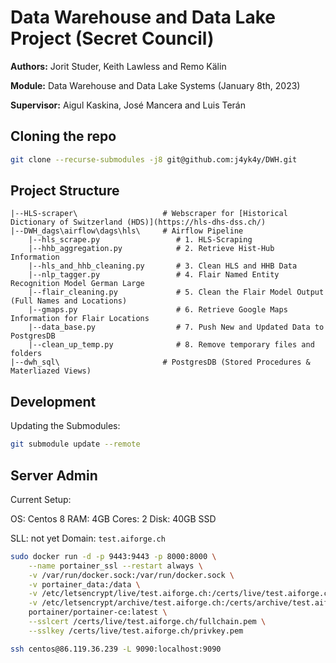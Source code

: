 # Data Warehouse and Data Lake Project (Secret Council)

**Authors:** Jorit Studer, Keith Lawless and Remo Kälin

**Module:** Data Warehouse and Data Lake Systems (January 8th, 2023)

**Supervisor:** Aigul Kaskina, José Mancera and Luis Terán


## Cloning the repo

````bash
git clone --recurse-submodules -j8 git@github.com:j4yk4y/DWH.git
````

## Project Structure

```
|--HLS-scraper\                   # Webscraper for [Historical Dictionary of Switzerland (HDS)](https://hls-dhs-dss.ch/)
|--DWH_dags\airflow\dags\hls\     # Airflow Pipeline
    |--hls_scrape.py                 # 1. HLS-Scraping
    |--hhb_aggregation.py            # 2. Retrieve Hist-Hub Information
    |--hls_and_hhb_cleaning.py       # 3. Clean HLS and HHB Data
    |--nlp_tagger.py                 # 4. Flair Named Entity Recognition Model German Large
    |--flair_cleaning.py             # 5. Clean the Flair Model Output (Full Names and Locations)
    |--gmaps.py                      # 6. Retrieve Google Maps Information for Flair Locations
    |--data_base.py                  # 7. Push New and Updated Data to PostgresDB
    |--clean_up_temp.py              # 8. Remove temporary files and folders
|--dwh_sql\                       # PostgresDB (Stored Procedures & Materliazed Views)
```

## Development

Updating the Submodules:

````bash
git submodule update --remote
````

## Server Admin

Current Setup:

OS: Centos 8
RAM: 4GB
Cores: 2
Disk: 40GB SSD

SLL: not yet
Domain: `test.aiforge.ch`

````bash
sudo docker run -d -p 9443:9443 -p 8000:8000 \
    --name portainer_ssl --restart always \
    -v /var/run/docker.sock:/var/run/docker.sock \
    -v portainer_data:/data \
    -v /etc/letsencrypt/live/test.aiforge.ch:/certs/live/test.aiforge.ch:ro \
    -v /etc/letsencrypt/archive/test.aiforge.ch:/certs/archive/test.aiforge.ch:ro \
    portainer/portainer-ce:latest \
    --sslcert /certs/live/test.aiforge.ch/fullchain.pem \
    --sslkey /certs/live/test.aiforge.ch/privkey.pem
````

````bash
ssh centos@86.119.36.239 -L 9090:localhost:9090
````